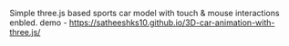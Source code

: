 Simple three.js based sports car model with touch & mouse interactions enbled.
demo - https://satheeshks10.github.io/3D-car-animation-with-three.js/

